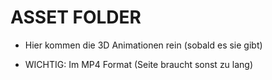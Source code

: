 # ASSET FOLDER

+ Hier kommen die 3D Animationen rein (sobald es sie gibt)

+ WICHTIG: Im MP4 Format (Seite braucht sonst zu lang)
